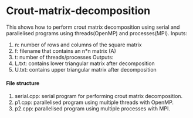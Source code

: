 # Crout-matrix-decomposition
This shows how to perform crout matrix decomposition using serial and parallelised programs using threads(OpenMP) and processes(MPI). 
Inputs:
1. n: number of rows and columns of the square matrix
2. f: filename that contains an n*n matrix (A)
3. t: number of threads/processes
Outputs:
1. L.txt: contains lower triangular matrix after decomposition
2. U.txt: contains upper triangular matrix after decomposition

#### File structure
1. serial.cpp: serial program for performing crout matrix decomposition. 
2. p1.cpp: parallelised program using multiple threads with OpenMP. 
3. p2.cpp: parallelised program using multiple processes with MPI. 
